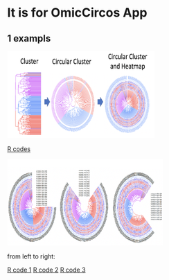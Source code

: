 # It is for OmicCircos App

## 1 exampls

<img src="examples/example1.png" width="340" height="200"> 

[R codes](examples/do_cluster_circle_test.R)  

<img src="examples/example2.png" width="360" height="200"> 

from left to right:

[R code 1](examples/do_cluster_circle01.R)  [R code 2](examples/do_cluster_circle02.R)   [R code 3](examples/do_cluster_circle03.R)    
